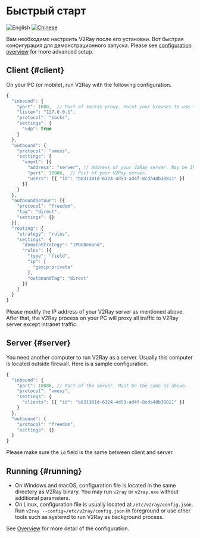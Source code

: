 # Быстрый старт

![English](../resources/englishc.svg) [![Chinese](../resources/chinese.svg)](.https://www.v2ray.com/chapter_00/start.html)

Вам необходимо настроить V2Ray после его установки. Вот быстрая конфигурация для демонстрационного запуска. Please see [configuration overview](../configuration/overview.md) for more advanced setup.

## Client {#client}

On your PC (or mobile), run V2Ray with the following configuration.

```javascript
{
  "inbound": {
    "port": 1080,  // Port of socks5 proxy. Point your browser to use this port.
    "listen": "127.0.0.1",
    "protocol": "socks",
    "settings": {
      "udp": true
    }
  },
  "outbound": {
    "protocol": "vmess",
    "settings": {
      "vnext": [{
        "address": "server", // Address of your V2Ray server. May be IP or domain address.
        "port": 10086,  // Port of your V2Ray server.
        "users": [{ "id": "b831381d-6324-4d53-ad4f-8cda48b30811" }]
      }]
    }
  },
  "outboundDetour": [{
    "protocol": "freedom",
    "tag": "direct",
    "settings": {}
  }],
  "routing": {
    "strategy": "rules",
    "settings": {
      "domainStrategy": "IPOnDemand",
      "rules": [{
        "type": "field",
        "ip": [
          "geoip:private"
        ],
        "outboundTag": "direct"
      }]
    }
  }
}
```

Please modify the IP address of your V2Ray server as mentioned above. After that, the V2Ray process on your PC will proxy all traffic to V2Ray server except intranet traffic.

## Server {#server}

You need another computer to run V2Ray as a server. Usually this computer is located outside firewall. Here is a sample configuration.

```javascript
{
  "inbound": {
    "port": 10086, // Port of the server. Must be the same as above.
    "protocol": "vmess",
    "settings": {
      "clients": [{ "id": "b831381d-6324-4d53-ad4f-8cda48b30811" }]
    }
  },
  "outbound": {
    "protocol": "freedom",
    "settings": {}
  }
}
```

Please make sure the `id` field is the same between client and server.

## Running {#running}

* On Windows and macOS, configuration file is located in the same directory as V2Ray binary. You may run `v2ray` or `v2ray.exe` without additional parameters.
* On Linux, configuration file is usually located at `/etc/v2ray/config.json`. Run `v2ray --config=/etc/v2ray/config.json` in foreground or use other tools such as systemd to run V2Ray as background process.

See [Overview](../configuration/overview.md) for more detail of the configuration.